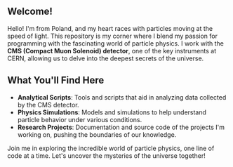 

## **Welcome!**

Hello! I'm from Poland, and my heart races with particles moving at the speed of light. This repository is my corner where I blend my passion for programming with the fascinating world of particle physics. I work with the **CMS (Compact Muon Solenoid) detector**, one of the key instruments at CERN, allowing us to delve into the deepest secrets of the universe.

## **What You'll Find Here**

- **Analytical Scripts**: Tools and scripts that aid in analyzing data collected by the CMS detector.
- **Physics Simulations**: Models and simulations to help understand particle behavior under various conditions.
- **Research Projects**: Documentation and source code of the projects I'm working on, pushing the boundaries of our knowledge.

Join me in exploring the incredible world of particle physics, one line of code at a time. Let's uncover the mysteries of the universe together!


